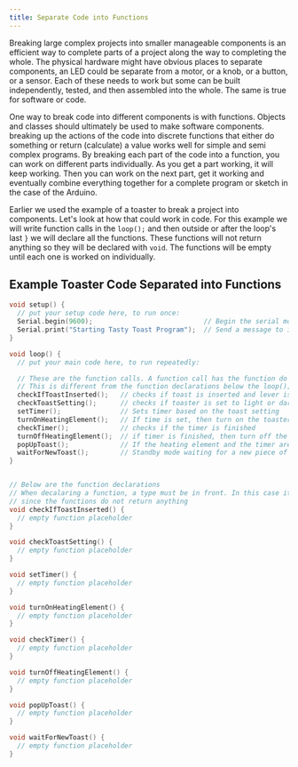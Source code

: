 ```yaml
---
title: Separate Code into Functions
---
```


Breaking large complex projects into smaller manageable components is an efficient way to complete parts of a project along the way to completing the whole. The physical hardware might have obvious places to separate components, an LED could be separate from a motor, or a knob, or a button, or a sensor. Each of these needs to work but some can be built independently, tested, and then assembled into the whole. The same is true for software or code.

One way to break code into different components is with functions. Objects and classes should ultimately be used to make software components. breaking up the actions of the code into discrete functions that either do something or return (calculate) a value works well for simple and semi complex programs. By breaking each part of the code into a function, you can work on different parts individually. As you get a part working, it will keep working. Then you can work on the next part, get it working and eventually combine everything together for a complete program or sketch in the case of the Arduino.

Earlier we used the example of a toaster to break a project into components. Let's look at how that could work in code. For this example we will write function calls in the `loop();` and then outside or after the loop's last `}` we will declare all the functions. These functions will not return anything so they will be declared with `void`. The functions will be empty until each one is worked on individually.

## Example Toaster Code Separated into Functions

```C
void setup() {
  // put your setup code here, to run once:
  Serial.begin(9600);                            // Begin the serial monitor at speed 9600
  Serial.print("Starting Tasty Toast Program");  // Send a message to indicate the sketch started
}

void loop() {
  // put your main code here, to run repeatedly:

  // These are the function calls. A function call has the function do its task
  // This is different from the function declarations below the loop();
  checkIfToastInserted();   // checks if toast is inserted and lever is pressed down
  checkToastSetting();      // checks if toaster is set to light or dark
  setTimer();               // Sets timer based on the toast setting
  turnOnHeatingElement();   // If time is set, then turn on the toaster heater
  checkTimer();             // checks if the timer is finished
  turnOffHeatingElement();  // if timer is finished, then turn off the toaster heater
  popUpToast();             // If the heating element and the timer are finished, then pop up the toast
  waitForNewToast();        // Standby mode waiting for a new piece of toast
}


// Below are the function declarations
// When decalaring a function, a type must be in front. In this case it is void
// since the functions do not return anything
void checkIfToastInserted() {
  // empty function placeholder
}

void checkToastSetting() {
  // empty function placeholder
}

void setTimer() {
  // empty function placeholder
}

void turnOnHeatingElement() {
  // empty function placeholder
}

void checkTimer() {
  // empty function placeholder
}

void turnOffHeatingElement() {
  // empty function placeholder
}

void popUpToast() {
  // empty function placeholder
}

void waitForNewToast() {
  // empty function placeholder
}

```
